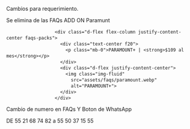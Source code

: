 Cambios para requerimiento.

Se elimina de las FAQs ADD ON Paramunt


                      <div class="d-flex flex-column justify-content-center faqs-packs">
                        <div class="text-center f20">
                          <p class="mb-0">PARAMOUNT+ | <strong>$109 al mes</strong></p>
                        </div>
                        <div class="d-flex justify-content-center">
                          <img class="img-fluid"
                            src="assets/faqs/paramount.webp"
                            alt="PARAMOUNT+">
                        </div>
                      </div>


Cambio de numero en FAQs Y Boton de WhatsApp

DE 55 21 68 74 82 a 55 50 37 15 55